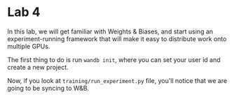 # Lab 4

In this lab, we will get familiar with Weights & Biases, and start using an experiment-running framework that will make it easy to distribute work onto multiple GPUs.

The first thing to do is run `wandb init`, where you can set your user id and create a new project.

Now, if you look at `training/run_experiment.py` file, you'll notice that we are going to be syncing to W&B.
